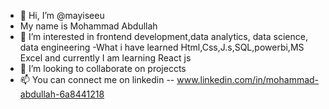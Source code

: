 - 👋 Hi, I’m @mayiseeu
- My name is Mohammad Abdullah
- 👀 I’m interested in frontend development,data analytics, data science, data engineering
  -What i have learned Html,Css,J.s,SQL,powerbi,MS Excel and currently I am learning React js
- 💞️ I’m looking to collaborate on projeccts
- 📫 You can connect me on linkedin -- www.linkedin.com/in/mohammad-abdullah-6a8441218
<!---
mayiseeu/mayiseeu is a ✨ special ✨ repository because its `README.md` (this file) appears on your GitHub profile.
You can click the Preview link to take a look at your changes.
--->
